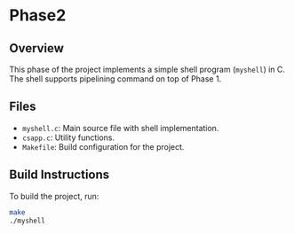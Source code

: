 # Phase2

## Overview

This phase of the project implements a simple shell program (`myshell`) in C. The shell supports pipelining command on top of Phase 1.

## Files

- `myshell.c`: Main source file with shell implementation.
- `csapp.c`: Utility functions.
- `Makefile`: Build configuration for the project.

## Build Instructions

To build the project, run:
```bash
make
./myshell
```